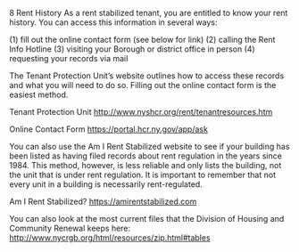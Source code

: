 8 Rent History
As a rent stabilized tenant, you are entitled to know your rent history. You can access this information in several ways:

(1) fill out the online contact form  (see below for link)
(2) calling the Rent Info Hotline
(3) visiting your Borough or district office in person
(4) requesting your records via mail

The Tenant Protection Unit’s website outlines how to access these records and what you will need to do so. Filling out the online contact form is the easiest method. 

Tenant Protection Unit
http://www.nyshcr.org/rent/tenantresources.htm

Online Contact Form
https://portal.hcr.ny.gov/app/ask

You can also use the Am I Rent Stabilized website to see if your building has been listed as having filed records about rent regulation in the years since 1984. This method, however, is less reliable and only lists the building, not the unit that is under rent regulation. It is important to remember that not every unit in a building is necessarily rent-regulated. 

Am I Rent Stabilized?
https://amirentstabilized.com

You can also look at the most current files that the Division of Housing and Community Renewal keeps here: 
http://www.nycrgb.org/html/resources/zip.html#tables



